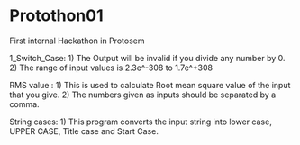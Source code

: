 # Protothon01
First internal Hackathon in Protosem

1_Switch_Case: 1) The Output will be invalid if you divide any number by 0. 2) The range of input values is 2.3e^-308 to 1.7e^+308

RMS value : 1) This is used to calculate Root mean square value of the input that you give. 2) The numbers given as inputs should be separated by a comma.

String cases: 1) This program converts the input string into lower case, UPPER CASE, Title case and Start Case. 
